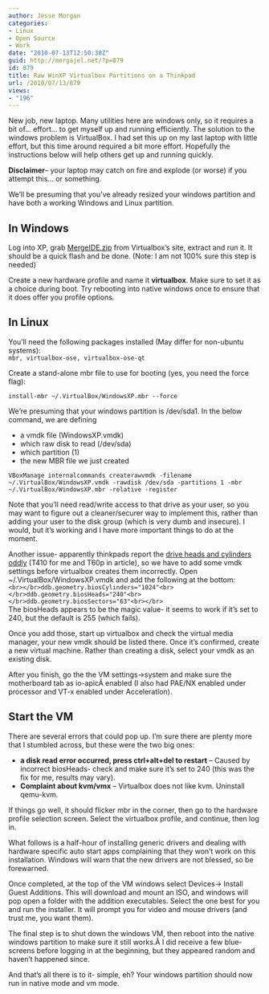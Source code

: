 ```yaml
---
author: Jesse Morgan
categories:
- Linux
- Open Source
- Work
date: "2010-07-13T12:50:30Z"
guid: http://morgajel.net/?p=879
id: 879
title: Raw WinXP Virtualbox Partitions on a Thinkpad
url: /2010/07/13/879
views:
- "196"
---
```


New job, new laptop. Many utilities here are windows only, so it requires a bit of… effort… to get myself up and running efficiently. The solution to the windows problem is VirtualBox. I had set this up on my last laptop with little effort, but this time around required a bit more effort. Hopefully the instructions below will help others get up and running quickly.

**Disclaimer**– your laptop may catch on fire and explode (or worse) if you attempt this… or something.

We’ll be presuming that you’ve already resized your windows partition and have both a working Windows and Linux partition.

## In Windows

Log into XP, grab [MergeIDE.zip](http://www.virtualbox.org/attachment/wiki/Migrate_Windows/MergeIDE.zip) from Virtualbox’s site, extract and run it. It should be a quick flash and be done. (Note: I am not 100% sure this step is needed)

Create a new hardware profile and name it **virtualbox**. Make sure to set it as a choice during boot. Try rebooting into native windows once to ensure that it does offer you profile options.

## In Linux

You’ll need the following packages installed (May differ for non-ubuntu systems):  
`mbr, virtualbox-ose, virtualbox-ose-qt`

Create a stand-alone mbr file to use for booting (yes, you need the force flag):

`install-mbr ~/.VirtualBox/WindowsXP.mbr --force`

We’re presuming that your windows partition is /dev/sda1. In the below command, we are defining

- a vmdk file (WindowsXP.vmdk)
- which raw disk to read (/dev/sda)
- which partition (1)
- the new MBR file we just created

`VBoxManage internalcommands createrawvmdk -filename ~/.VirtualBox/WindowsXP.vmdk -rawdisk /dev/sda -partitions 1 -mbr ~/.VirtualBox/WindowsXP.mbr -relative -register`

Note that you’ll need read/write access to that drive as your user, so you may want to figure out a cleaner/securer way to implement this, rather than adding your user to the disk group (which is very dumb and insecure). I would, but it’s working and I have more important things to do at the moment.

Another issue- apparently thinkpads report the [drive heads and cylinders oddly](http://ubuntuforums.org/showthread.php?p=6716355) (T410 for me and T60p in article), so we have to add some vmdk settings before virtualbox creates them incorrectly. Open ~/.VirtualBox/WindowsXP.vmdk and add the following at the bottom:  
`<br></br>ddb.geometry.biosCylinders="1024"<br></br>ddb.geometry.biosHeads="240"<br></br>ddb.geometry.biosSectors="63"<br></br>`  
The biosHeads appears to be the magic value- it seems to work if it’s set to 240, but the default is 255 (which fails).

Once you add those, start up virtualbox and check the virtual media manager, your new vmdk should be listed there. Once it’s confirmed, create a new virtual machine. Rather than creating a disk, select your vmdk as an existing disk.

After you finish, go the the VM settings-&gt;system and make sure the motherboard tab as io-apicÂ enabled (I also had PAE/NX enabled under processor and VT-x enabled under Acceleration).

## Start the VM

There are several errors that could pop up. I’m sure there are plenty more that I stumbled across, but these were the two big ones:

- **a disk read error occurred, press ctrl+alt+del to restart** – Caused by incorrect biosHeads- check and make sure it’s set to 240 (this was the fix for me, results may vary).
- **Complaint about kvm/vmx** – Virtualbox does not like kvm. Uninstall qemu-kvm.

If things go well, it should flicker mbr in the corner, then go to the hardware profile selection screen. Select the virtualbox profile, and continue, then log in.

What follows is a half-hour of installing generic drivers and dealing with hardware specific auto start apps complaining that they won’t work on this installation. Windows will warn that the new drivers are not blessed, so be forewarned.

Once completed, at the top of the VM windows select Devices-&gt; Install Guest Additions. This will download and mount an ISO, and windows will pop open a folder with the addition executables. Select the one best for you and run the installer. It will prompt you for video and mouse drivers (and trust me, you want them).

The final step is to shut down the windows VM, then reboot into the native windows partition to make sure it still works.Â I did receive a few blue-screens before logging in at the beginning, but they appeared random and haven’t happened since.

And that’s all there is to it- simple, eh? Your windows partition should now run in native mode and vm mode.